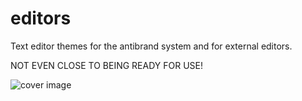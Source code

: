 # editors

Text editor themes for the antibrand system and for external editors.

NOT EVEN CLOSE TO BEING READY FOR USE!

![cover image](https://raw.githubusercontent.com/antibrand/editors/master/cover.jpg)
